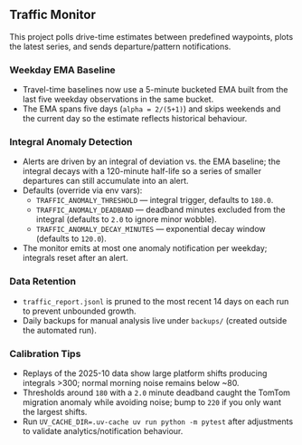 ## Traffic Monitor

This project polls drive-time estimates between predefined waypoints, plots the latest series, and sends departure/pattern notifications.

### Weekday EMA Baseline
- Travel-time baselines now use a 5-minute bucketed EMA built from the last five weekday observations in the same bucket.
- The EMA spans five days (`alpha = 2/(5+1)`) and skips weekends and the current day so the estimate reflects historical behaviour.

### Integral Anomaly Detection
- Alerts are driven by an integral of deviation vs. the EMA baseline; the integral decays with a 120-minute half-life so a series of smaller departures can still accumulate into an alert.
- Defaults (override via env vars):
  - `TRAFFIC_ANOMALY_THRESHOLD` — integral trigger, defaults to `180.0`.
  - `TRAFFIC_ANOMALY_DEADBAND` — deadband minutes excluded from the integral (defaults to `2.0` to ignore minor wobble).
  - `TRAFFIC_ANOMALY_DECAY_MINUTES` — exponential decay window (defaults to `120.0`).
- The monitor emits at most one anomaly notification per weekday; integrals reset after an alert.

### Data Retention
- `traffic_report.jsonl` is pruned to the most recent 14 days on each run to prevent unbounded growth.
- Daily backups for manual analysis live under `backups/` (created outside the automated run).

### Calibration Tips
- Replays of the 2025-10 data show large platform shifts producing integrals >300; normal morning noise remains below ~80.
- Thresholds around `180` with a `2.0` minute deadband caught the TomTom migration anomaly while avoiding noise; bump to `220` if you only want the largest shifts.
- Run `UV_CACHE_DIR=.uv-cache uv run python -m pytest` after adjustments to validate analytics/notification behaviour.
